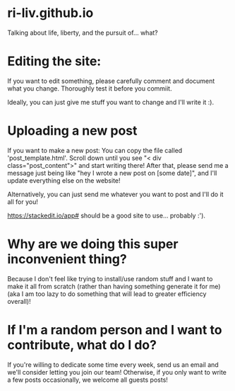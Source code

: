 # ri-liv.github.io
Talking about life, liberty, and the pursuit of... what?

# Editing the site:
If you want to edit something, please carefully comment and document what you change. Thoroughly test it before you commiit. 

Ideally, you can just give me stuff you want to change and I'll write it :). 

# Uploading a new post
If you want to make a new post: 
You can copy the file called 'post_template.html'. 
Scroll down until you see "< div class="post_content">" and start writing there!
After that, please send me a message just being like "hey I wrote a new post on [some date]", and I'll update everything else on the website!

Alternatively, you can just send me whatever you want to post and I'll do it all for you!

https://stackedit.io/app# should be a good site to use... probably :'). 

# Why are we doing this super inconvenient thing?
Because I don't feel like trying to install/use random stuff and I want to make it all from scratch (rather than having something generate it for me) (aka I am too lazy to do something that will lead to greater efficiency overall)!

# If I'm a random person and I want to contribute, what do I do?
If you're willing to dedicate some time every week, send us an email and we'll consider letting you join our team!
Otherwise, if you only want to write a few posts occasionally, we welcome all guests posts!